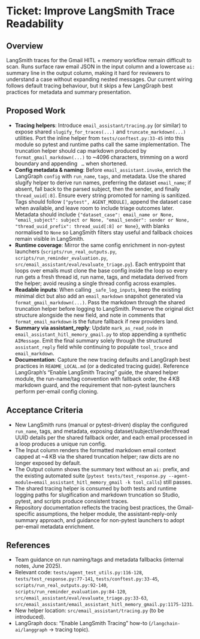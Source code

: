 # Ticket: Improve LangSmith Trace Readability

## Overview
LangSmith traces for the Gmail HITL + memory workflow remain difficult to scan. Runs surface raw email JSON in the input column and a lowercase `ai:` summary line in the output column, making it hard for reviewers to understand a case without expanding nested messages. Our current wiring follows default tracing behaviour, but it skips a few LangGraph best practices for metadata and summary presentation.

## Proposed Work
- **Tracing helpers**: Introduce `email_assistant/tracing.py` (or similar) to expose shared `slugify_for_traces(...)` and `truncate_markdown(...)` utilities. Port the inline helper from `tests/conftest.py:33-45` into this module so pytest and runtime paths call the same implementation. The truncation helper should cap markdown produced by `format_gmail_markdown(...)` to ~4096 characters, trimming on a word boundary and appending ` …` when shortened.
- **Config metadata & naming**: Before `email_assistant.invoke`, enrich the LangGraph `config` with `run_name`, `tags`, and metadata. Use the shared slugify helper to derive run names, preferring the dataset `email_name`; if absent, fall back to the parsed subject, then the sender, and finally `thread_uuid[:8]`. Ensure every string promoted for naming is sanitized. Tags should follow `["pytest", AGENT_MODULE]`, append the dataset case when available, and leave room to include triage outcomes later. Metadata should include `{"dataset_case": email_name or None, "email_subject": subject or None, "email_sender": sender or None, "thread_uuid_prefix": thread_uuid[:8] or None}`, with blanks normalised to `None` so LangSmith filters stay useful and fallback choices remain visible in LangSmith.
- **Runtime coverage**: Mirror the same config enrichment in non-pytest launchers (`scripts/run_real_outputs.py`, `scripts/run_reminder_evaluation.py`, `src/email_assistant/eval/evaluate_triage.py`). Each entrypoint that loops over emails must clone the base config inside the loop so every run gets a fresh thread id, run name, tags, and metadata derived from the helper; avoid reusing a single thread config across examples.
- **Readable inputs**: When calling `_safe_log_inputs`, keep the existing minimal dict but also add an `email_markdown` snapshot generated via `format_gmail_markdown(...)`. Pass the markdown through the shared truncation helper before logging to LangSmith. Preserve the original dict structure alongside the new field, and note in comments that `format_email_markdown` is the future fallback if new providers land.
- **Summary via assistant_reply**: Update `mark_as_read_node` in `email_assistant_hitl_memory_gmail.py` to stop appending a synthetic `AIMessage`. Emit the final summary solely through the structured `assistant_reply` field while continuing to populate `tool_trace` and `email_markdown`.
- **Documentation**: Capture the new tracing defaults and LangGraph best practices in `README_LOCAL.md` (or a dedicated tracing guide). Reference LangGraph’s “Enable LangSmith Tracing” guide, the shared helper module, the run-name/tag convention with fallback order, the 4 KB markdown guard, and the requirement that non-pytest launchers perform per-email config cloning.

## Acceptance Criteria
- New LangSmith runs (manual or pytest-driven) display the configured `run_name`, tags, and metadata, exposing dataset/subject/sender/thread UUID details per the shared fallback order, and each email processed in a loop produces a unique run config.
- The Input column renders the formatted markdown email context capped at ~4 KB via the shared truncation helper; raw dicts are no longer exposed by default.
- The Output column shows the summary text without an `ai:` prefix, and the existing automated suite (`pytest tests/test_response.py --agent-module=email_assistant_hitl_memory_gmail -k tool_calls`) still passes.
- The shared tracing helper is consumed by both tests and runtime logging paths for slugification and markdown truncation so Studio, pytest, and scripts produce consistent traces.
- Repository documentation reflects the tracing best practices, the Gmail-specific assumptions, the helper module, the assistant-reply-only summary approach, and guidance for non-pytest launchers to adopt per-email metadata enrichment.

## References
- Team guidance on run naming/tags and metadata fallbacks (internal notes, June 2025).
- Relevant code: `tests/agent_test_utils.py:116-128`, `tests/test_response.py:77-141`, `tests/conftest.py:33-45`, `scripts/run_real_outputs.py:92-140`, `scripts/run_reminder_evaluation.py:84-120`, `src/email_assistant/eval/evaluate_triage.py:33-63`, `src/email_assistant/email_assistant_hitl_memory_gmail.py:1175-1231`.
- New helper location: `src/email_assistant/tracing.py` (to be introduced).
- LangGraph docs: “Enable LangSmith Tracing” how-to (`/langchain-ai/langgraph` → tracing topic).

